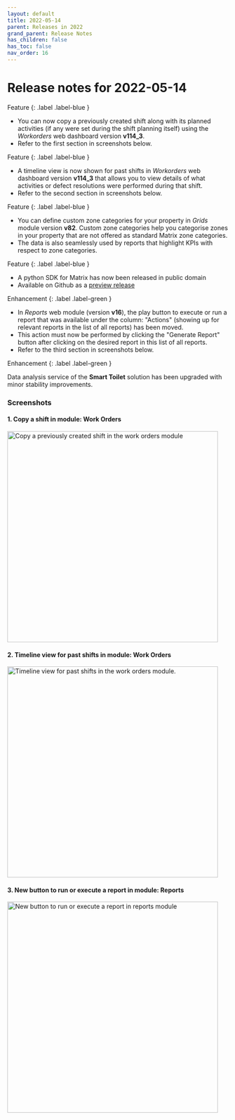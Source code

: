 ```yaml
---
layout: default
title: 2022-05-14
parent: Releases in 2022
grand_parent: Release Notes
has_children: false
has_toc: false
nav_order: 16
---
```


# Release notes for 2022-05-14

Feature
{: .label .label-blue }

- You can now copy a previously created shift along with its planned activities (if any were set during the shift planning itself) using the *Workorders* web dashboard version **v114_3**.
- Refer to the first section in screenshots below.


Feature
{: .label .label-blue }

- A timeline view is now shown for past shifts in *Workorders* web dashboard version **v114_3** that allows you to view details of what activities or defect resolutions were performed during that shift.
- Refer to the second section in screenshots below.


Feature
{: .label .label-blue }

- You can define custom zone categories for your property in *Grids* module version **v82**. Custom zone categories help you categorise zones in your property that are not offered as standard Matrix zone categories. 
- The data is also seamlessly used by reports that highlight KPIs with respect to zone categories.


Feature
{: .label .label-blue }

- A python SDK for Matrix has now been released in public domain
- Available on Github as a [preview release](https://github.com/hello-error/PythonSDK/tree/v2.0.0-preview) 

Enhancement
{: .label .label-green }

- In *Reports* web module (version **v16**), the play button to execute or run a report that was available under the column: "Actions" (showing up for relevant reports in the list of all reports) has been moved.
- This action must now be performed by clicking the "Generate Report" button after clicking on the desired report in this list of all reports.
- Refer to the third section in screenshots below.

Enhancement {: .label .label-green }

Data analysis service of the **Smart Toilet** solution has been upgraded with minor stability improvements.


### Screenshots

#### 1. Copy a shift in module: Work Orders

<img alt="Copy a previously created shift in the work orders module" src="https://www.smartclean.io/matrix/images/workordersCopyShift.png" width="480"/>


#### 2. Timeline view for past shifts in module: Work Orders

<img alt="Timeline view for past shifts in the work orders module." src="https://www.smartclean.io/matrix/images/timelineViewShift.png" width="480"/>


#### 3. New button to run or execute a report in module: Reports

<img alt="New button to run or execute a report in reports module" src="https://www.smartclean.io/matrix/images/generateReportChanges.png" width="480"/>

